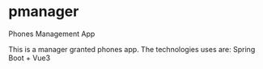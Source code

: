 # pmanager
Phones Management App

This is a manager granted phones app. The technologies uses are: Spring Boot + Vue3 
